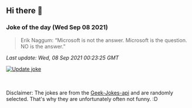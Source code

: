## Hi there 👋

### Joke of the day (Wed Sep 08 2021)
<!-- joke -->
>Erik Naggum: “Microsoft is not the answer. Microsoft is the question. NO is the answer.”
<!-- /joke -->

*Last update: Wed, 08 Sep 2021 00:23:25 GMT*

[![Update joke](https://github.com/nclskfm/nclskfm/actions/workflows/joke.yml/badge.svg)](https://github.com/nclskfm/nclskfm/actions/workflows/joke.yml)

<br><br>
Disclaimer: The jokes are from the [Geek-Jokes-api](https://github.com/sameerkumar18/geek-joke-api) and are randomly selected. That's why they are unfortunately often not funny. :D
